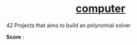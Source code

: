 <h1 align="center"><u>computer</u></h1>
42 Projects that aims to build an polynomial solver

**Score** :
<br>

